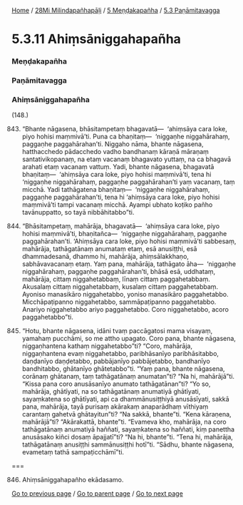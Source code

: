 
[Home](/) / [28Mi Milindapañhapāḷi](/tipitaka/28Mi.md) / [5 Meṇḍakapañha](/tipitaka/28Mi/5.md) / [5.3 Paṇāmitavagga](/tipitaka/28Mi/5/5.3.md)

# 5.3.11 Ahiṃsāniggahapañha

### Meṇḍakapañha

### Paṇāmitavagga

### Ahiṃsāniggahapañha

(148.)

843. “Bhante nāgasena, bhāsitampetaṃ bhagavatā—  ‘ahiṃsāya cara loke, piyo hohisi maṃmivā’ti. Puna ca bhaṇitaṃ—  ‘niggaṇhe niggahārahaṃ, paggaṇhe paggahārahan’ti. Niggaho nāma, bhante nāgasena, hatthacchedo pādacchedo vadho bandhanaṃ kāraṇā māraṇaṃ santativikopanaṃ, na etaṃ vacanaṃ bhagavato yuttaṃ, na ca bhagavā arahati etaṃ vacanaṃ vattuṃ. Yadi, bhante nāgasena, bhagavatā bhaṇitaṃ—  ‘ahiṃsāya cara loke, piyo hohisi maṃmivā’ti, tena hi ‘niggaṇhe niggahārahaṃ, paggaṇhe paggahārahan’ti yaṃ vacanaṃ, taṃ micchā. Yadi tathāgatena bhaṇitaṃ—  ‘niggaṇhe niggahārahaṃ, paggaṇhe paggahārahan’ti, tena hi ‘ahiṃsāya cara loke, piyo hohisi maṃmivā’ti tampi vacanaṃ micchā. Ayampi ubhato koṭiko pañho tavānuppatto, so tayā nibbāhitabbo”ti.

844. “Bhāsitampetaṃ, mahārāja, bhagavatā—  ‘ahiṃsāya cara loke, piyo hohisi maṃmivā’ti, bhaṇitañca—  ‘niggaṇhe niggahārahaṃ, paggaṇhe paggahārahan’ti. ‘Ahiṃsāya cara loke, piyo hohisi maṃmivā’ti sabbesaṃ, mahārāja, tathāgatānaṃ anumataṃ etaṃ, esā anusiṭṭhi, esā dhammadesanā, dhammo hi, mahārāja, ahiṃsālakkhaṇo, sabhāvavacanaṃ etaṃ. Yaṃ pana, mahārāja, tathāgato āha—  ‘niggaṇhe niggahārahaṃ, paggaṇhe paggahārahan’ti, bhāsā esā, uddhataṃ, mahārāja, cittaṃ niggahetabbaṃ, līnaṃ cittaṃ paggahetabbaṃ. Akusalaṃ cittaṃ niggahetabbaṃ, kusalaṃ cittaṃ paggahetabbaṃ. Ayoniso manasikāro niggahetabbo, yoniso manasikāro paggahetabbo. Micchāpaṭipanno niggahetabbo, sammāpaṭipanno paggahetabbo. Anariyo niggahetabbo ariyo paggahetabbo. Coro niggahetabbo, acoro paggahetabbo”ti.

845. “Hotu, bhante nāgasena, idāni tvaṃ paccāgatosi mama visayaṃ, yamahaṃ pucchāmi, so me attho upagato. Coro pana, bhante nāgasena, niggaṇhantena kathaṃ niggahetabbo”ti? “Coro, mahārāja, niggaṇhantena evaṃ niggahetabbo, paribhāsanīyo paribhāsitabbo, daṇḍanīyo daṇḍetabbo, pabbājanīyo pabbājetabbo, bandhanīyo bandhitabbo, ghātanīyo ghātetabbo”ti. “Yaṃ pana, bhante nāgasena, corānaṃ ghātanaṃ, taṃ tathāgatānaṃ anumatan”ti? “Na hi, mahārājā”ti. “Kissa pana coro anusāsanīyo anumato tathāgatānan”ti? “Yo so, mahārāja, ghātīyati, na so tathāgatānaṃ anumatiyā ghātīyati, sayaṃkatena so ghātīyati, api ca dhammānusiṭṭhiyā anusāsīyati, sakkā pana, mahārāja, tayā purisaṃ akārakaṃ anaparādhaṃ vīthiyaṃ carantaṃ gahetvā ghātayitun”ti? “Na sakkā, bhante”ti. “Kena kāraṇena, mahārājā”ti? “Akārakattā, bhante”ti. “Evameva kho, mahārāja, na coro tathāgatānaṃ anumatiyā haññati, sayaṃkatena so haññati, kiṃ panettha anusāsako kiñci dosaṃ āpajjatī”ti? “Na hi, bhante”ti. “Tena hi, mahārāja, tathāgatānaṃ anusiṭṭhi sammānusiṭṭhi hotī”ti. “Sādhu, bhante nāgasena, evametaṃ tathā sampaṭicchāmī”ti.

===

846. Ahiṃsāniggahapañho ekādasamo.



[Go to previous page](/tipitaka/28Mi/5/5.3/5.3.10.md) / [Go to parent page](/tipitaka/28Mi/5/5.3.md) / [Go to next page](/tipitaka/28Mi/5/5.3/5.3.12.md)


